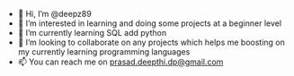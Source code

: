 - 👋 Hi, I’m @deepz89
- 👀 I’m interested in learning and doing some projects at a beginner level
- 🌱 I’m currently learning SQL add python
- 💞️ I’m looking to collaborate on any projects which helps me boosting on my currently learning programming languages
- 📫 You can reach me on prasad.deepthi.dp@gmail.com

<!---
deepz89/deepz89 is a ✨ special ✨ repository because its `README.md` (this file) appears on your GitHub profile.
You can click the Preview link to take a look at your changes.
--->
